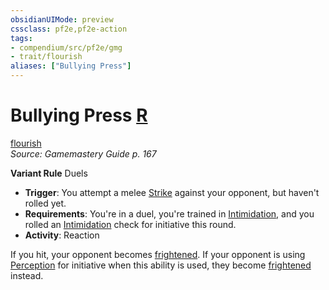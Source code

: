 ```yaml
---
obsidianUIMode: preview
cssclass: pf2e,pf2e-action
tags:
- compendium/src/pf2e/gmg
- trait/flourish
aliases: ["Bullying Press"]
---
```

# Bullying Press [R](chapter-9-playing-the-game.md#Actions "Reaction")
[flourish](flourish.md "Flourish Combat Trait")  
*Source: Gamemastery Guide p. 167*  

**Variant Rule** Duels
- **Trigger**: You attempt a melee [Strike](strike.md) against your opponent, but haven't rolled yet.
- **Requirements**: You're in a duel, you're trained in [Intimidation](skills.md#Intimidation), and you rolled an [Intimidation](skills.md#Intimidation) check for initiative this round.
- **Activity**: Reaction

If you hit, your opponent becomes [frightened](conditions.md#Frightened). If your opponent is using [Perception](skills.md#Perception) for initiative when this ability is used, they become [frightened](conditions.md#Frightened) instead.